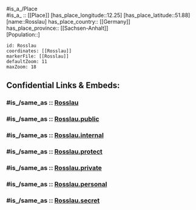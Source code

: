﻿---
confidential: public
isDeleted: false
location:
- 51.88
- 12.25
mapmarker: city
mapzoom:
- 7
- 12
SpocWebEntityId: 33814
tags:
- geo/City
type: City
---

#is_a_/Place  
#is_a_ :: [[Place]] 
[has_place_longitude::12.25] 
[has_place_latitude::51.88] 
[name::Rosslau] 
has_place_country:: [[Germany]]  
has_place_province:: [[Sachsen-Anhalt]]  
[Population::] 



```leaflet
id: Rosslau
coordinates: [[Rosslau]] 
markerFile: [[Rosslau]] 
defaultZoom: 11 
maxZoom: 18
```


## Confidential Links & Embeds: 

### #is_/same_as :: [Rosslau](/_Standards/Earth/Continent/Europe/Europe~Central/Germany/Germany~East/Sachsen-Anhalt/counties~SA/Dessau-Roßlau/City/Rosslau.md) 

### #is_/same_as :: [Rosslau.public](/_public/Earth/Continent/Europe/Europe~Central/Germany/Germany~East/Sachsen-Anhalt/counties~SA/Dessau-Roßlau/City/Rosslau.public.md) 

### #is_/same_as :: [Rosslau.internal](/_internal/Earth/Continent/Europe/Europe~Central/Germany/Germany~East/Sachsen-Anhalt/counties~SA/Dessau-Roßlau/City/Rosslau.internal.md) 

### #is_/same_as :: [Rosslau.protect](/_protect/Earth/Continent/Europe/Europe~Central/Germany/Germany~East/Sachsen-Anhalt/counties~SA/Dessau-Roßlau/City/Rosslau.protect.md) 

### #is_/same_as :: [Rosslau.private](/_private/Earth/Continent/Europe/Europe~Central/Germany/Germany~East/Sachsen-Anhalt/counties~SA/Dessau-Roßlau/City/Rosslau.private.md) 

### #is_/same_as :: [Rosslau.personal](/_personal/Earth/Continent/Europe/Europe~Central/Germany/Germany~East/Sachsen-Anhalt/counties~SA/Dessau-Roßlau/City/Rosslau.personal.md) 

### #is_/same_as :: [Rosslau.secret](/_secret/Earth/Continent/Europe/Europe~Central/Germany/Germany~East/Sachsen-Anhalt/counties~SA/Dessau-Roßlau/City/Rosslau.secret.md)


